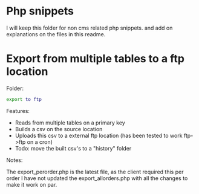 # Php snippets
I will keep this folder for non cms related php snippets. and add on explanations on the files in this readme.


# Export from multiple tables to a ftp location
Folder:

```sh
export to ftp
```

Features:
  - Reads from multiple tables on a primary key
  - Builds a csv on the source location
  - Uploads this csv to a external ftp location (has been tested to work ftp->ftp on a cron)
  - Todo: move the built csv's to a "history" folder

Notes: 

The export_perorder.php is the latest file, as the client required this per order I have not updated the export_allorders.php with all the changes to make it work on par.